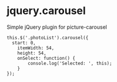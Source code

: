 jquery.carousel
===============
Simple jQuery plugin for picture-carousel

```
this.$('.photoList').carousel({
  start: 0,
	itemWidth: 54,
	height: 54,
	onSelect: function() {
		console.log('Selected: ', this);
	}
});
```
